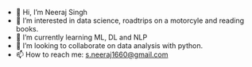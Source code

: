 - 👋 Hi, I’m Neeraj Singh
- 👀 I’m interested in data science, roadtrips on a motorcyle and reading books.
- 🌱 I’m currently learning ML, DL and NLP
- 💞️ I’m looking to collaborate on data analysis with python.
- 📫 How to reach me: s.neeraj1660@gmail.com

<!---
neeraj1660/neeraj1660 is a ✨ special ✨ repository because its `README.md` (this file) appears on your GitHub profile.
You can click the Preview link to take a look at your changes.
--->
